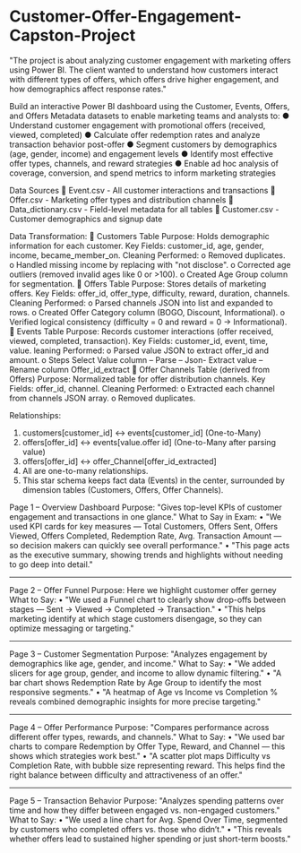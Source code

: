 # Customer-Offer-Engagement-Capston-Project
"The project is about analyzing customer engagement with marketing offers using Power BI. The client wanted to understand how customers interact with different types of offers, which offers drive higher engagement, and how demographics affect response rates."

Build an interactive Power BI dashboard using the Customer, Events, Offers, and Offers Metadata datasets to enable marketing teams and analysts to:
● Understand customer engagement with promotional offers (received, viewed, completed)
● Calculate offer redemption rates and analyze transaction behavior post-offer
● Segment customers by demographics (age, gender, income) and engagement levels
● Identify most effective offer types, channels, and reward strategies
● Enable ad hoc analysis of coverage, conversion, and spend metrics to inform marketing strategies

Data Sources
 Event.csv - All customer interactions and transactions
 Offer.csv - Marketing offer types and distribution channels
 Data_dictionary.csv - Field-level metadata for all tables
 Customer.csv - Customer demographics and signup date

Data Transformation:
🔹 Customers Table
Purpose: Holds demographic information for each customer.
Key Fields: customer_id, age, gender, income, became_member_on.
Cleaning Performed:
o Removed duplicates.
o Handled missing income by replacing with "not disclose".
o Corrected age outliers (removed invalid ages like 0 or >100).
o Created Age Group column for segmentation.
🔹 Offers Table
Purpose: Stores details of marketing offers.
Key Fields: offer_id, offer_type, difficulty, reward, duration, channels.
Cleaning Performed:
o Parsed channels JSON into list and expanded to rows.
o Created Offer Category column (BOGO, Discount, Informational).
o Verified logical consistency (difficulty = 0 and reward = 0 → Informational).
🔹 Events Table
Purpose: Records customer interactions (offer received, viewed, completed, transaction).
Key Fields: customer_id, event, time, value.
leaning Performed:
o Parsed value JSON to extract offer_id and amount.
o Steps Select Value column – Parse – Json- Extract value – Rename column Offer_id_extract
🔹 Offer Channels Table (derived from Offers)
Purpose: Normalized table for offer distribution channels.
Key Fields: offer_id, channel.
Cleaning Performed:
o Extracted each channel from channels JSON array.
o Removed duplicates.

Relationships:
1. customers[customer_id] ↔ events[customer_id] (One-to-Many)
2. offers[offer_id] ↔ events[value.offer id] (One-to-Many after parsing value)
3. offers[offer_id] ↔ offer_Channel[offer_id_extracted]
4. All are one-to-many relationships.
5. This star schema keeps fact data (Events) in the center, surrounded by dimension tables (Customers, Offers, Offer Channels).

Page 1 – Overview Dashboard
Purpose:
"Gives top-level KPIs of customer engagement and transactions in one glance."
What to Say in Exam:
•	"We used KPI cards for key measures — Total Customers, Offers Sent, Offers Viewed, Offers Completed, Redemption Rate, Avg. Transaction Amount — so decision makers can quickly see overall performance."
•	"This page acts as the executive summary, showing trends and highlights without needing to go deep into detail."
________________________________________
Page 2 – Offer Funnel
Purpose:
Here we highlight customer offer gerney
What to Say:
•	"We used a Funnel chart to clearly show drop-offs between stages — Sent → Viewed → Completed → Transaction."
•	"This helps marketing identify at which stage customers disengage, so they can optimize messaging or targeting."
________________________________________
Page 3 – Customer Segmentation
Purpose:
"Analyzes engagement by demographics like age, gender, and income."
What to Say:
•	"We added slicers for age group, gender, and income to allow dynamic filtering."
•	"A bar chart shows Redemption Rate by Age Group to identify the most responsive segments."
•	"A heatmap of Age vs Income vs Completion % reveals combined demographic insights for more precise targeting."
________________________________________
Page 4 – Offer Performance
Purpose:
"Compares performance across different offer types, rewards, and channels."
What to Say:
•	"We used bar charts to compare Redemption by Offer Type, Reward, and Channel — this shows which strategies work best."
•	"A scatter plot maps Difficulty vs Completion Rate, with bubble size representing reward. This helps find the right balance between difficulty and attractiveness of an offer."
________________________________________
Page 5 – Transaction Behavior
Purpose:
"Analyzes spending patterns over time and how they differ between engaged vs. non-engaged customers."
What to Say:
•	"We used a line chart for Avg. Spend Over Time, segmented by customers who completed offers vs. those who didn’t."
•	"This reveals whether offers lead to sustained higher spending or just short-term boosts."


